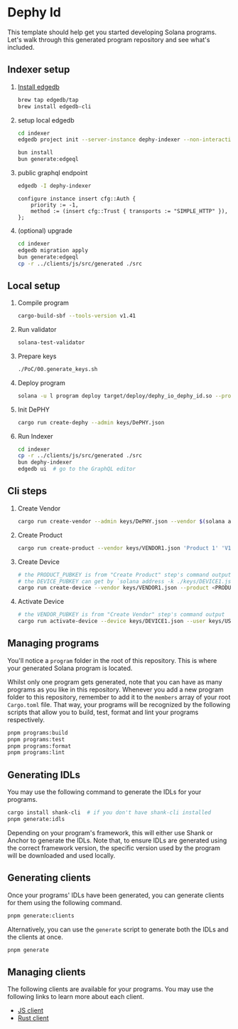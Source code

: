 # Dephy Id

This template should help get you started developing Solana programs. Let's walk through this generated program repository and see what's included.

## Indexer setup

1. [Install edgedb](https://docs.edgedb.com/get-started/quickstart#installation)

   ```sh
   brew tap edgedb/tap
   brew install edgedb-cli
   ```

2. setup local edgedb

   ```sh
   cd indexer
   edgedb project init --server-instance dephy-indexer --non-interactive

   bun install
   bun generate:edgeql
   ```

3. public graphql endpoint

   ```sh
   edgedb -I dephy-indexer
   ```

   ```
   configure instance insert cfg::Auth {
       priority := -1,
       method := (insert cfg::Trust { transports := "SIMPLE_HTTP" }),
   };
   ```

4. (optional) upgrade

   ```sh
   cd indexer
   edgedb migration apply
   bun generate:edgeql
   cp -r ../clients/js/src/generated ./src
   ```


## Local setup

1. Compile program

   ```sh
   cargo-build-sbf --tools-version v1.41
   ```

2. Run validator

   ```sh
   solana-test-validator
   ```

3. Prepare keys

   ```sh
   ./PoC/00.generate_keys.sh
   ```

4. Deploy program

   ```sh
   solana -u l program deploy target/deploy/dephy_io_dephy_id.so --program-id ./program/keypair.json
   ```

5. Init DePHY

   ```sh
   cargo run create-dephy --admin keys/DePHY.json
   ```

6. Run Indexer

   ```sh
   cd indexer
   cp -r ../clients/js/src/generated ./src
   bun dephy-indexer
   edgedb ui  # go to the GraphQL editor
   ```

## Cli steps

1. Create Vendor

   ```sh
   cargo run create-vendor --admin keys/DePHY.json --vendor $(solana address -k keys/VENDOR1.json) 'Example Vendor' 'DV1' 'https://example.com' -m desc="An example Vendor"
   ```

2. Create Product

   ```sh
   cargo run create-product --vendor keys/VENDOR1.json 'Product 1' 'V1P1' 'https://example.com' -m desc="First Product by Example Vendor"
   ```

3. Create Device

   ```sh
   # the PRODUCT_PUBKEY is from "Create Product" step's command output
   # the DEVICE_PUBKEY can get by `solana address -k ./keys/DEVICE1.json`
   cargo run create-device --vendor keys/VENDOR1.json --product <PRODUCT_PUBKEY> --device <DEVICE_PUBKEY>
   ```

4. Activate Device

   ```sh
   # the VENDOR_PUBKEY is from "Create Vendor" step's command output
   cargo run activate-device --device keys/DEVICE1.json --user keys/USER1.json --vendor <VENDOR_PUBKEY> --product <PRODUCT_PUBKEY>
   ```


## Managing programs

You'll notice a `program` folder in the root of this repository. This is where your generated Solana program is located.

Whilst only one program gets generated, note that you can have as many programs as you like in this repository.
Whenever you add a new program folder to this repository, remember to add it to the `members` array of your root `Cargo.toml` file.
That way, your programs will be recognized by the following scripts that allow you to build, test, format and lint your programs respectively.

```sh
pnpm programs:build
pnpm programs:test
pnpm programs:format
pnpm programs:lint
```

## Generating IDLs

You may use the following command to generate the IDLs for your programs.

```sh
cargo install shank-cli  # if you don't have shank-cli installed
pnpm generate:idls
```

Depending on your program's framework, this will either use Shank or Anchor to generate the IDLs.
Note that, to ensure IDLs are generated using the correct framework version, the specific version used by the program will be downloaded and used locally.

## Generating clients

Once your programs' IDLs have been generated, you can generate clients for them using the following command.

```sh
pnpm generate:clients
```

Alternatively, you can use the `generate` script to generate both the IDLs and the clients at once.

```sh
pnpm generate
```

## Managing clients

The following clients are available for your programs. You may use the following links to learn more about each client.

- [JS client](./clients/js)
- [Rust client](./clients/rust)
